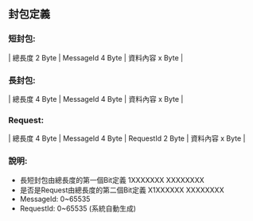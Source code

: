 ﻿## 封包定義

### 短封包:
| 總長度 2 Byte | MessageId 4 Byte | 資料內容 x Byte |

### 長封包:
| 總長度 4 Byte | MessageId 4 Byte | 資料內容 x Byte |

### Request:
| 總長度 4 Byte | MessageId 4 Byte | RequestId 2 Byte | 資料內容 x Byte |

### 說明:
- 長短封包由總長度的第一個Bit定義       1XXXXXXX XXXXXXXX
- 是否是Request由總長度的第二個Bit定義  X1XXXXXX XXXXXXXX
- MessageId: 0~65535
- RequestId: 0~65535 (系統自動生成)